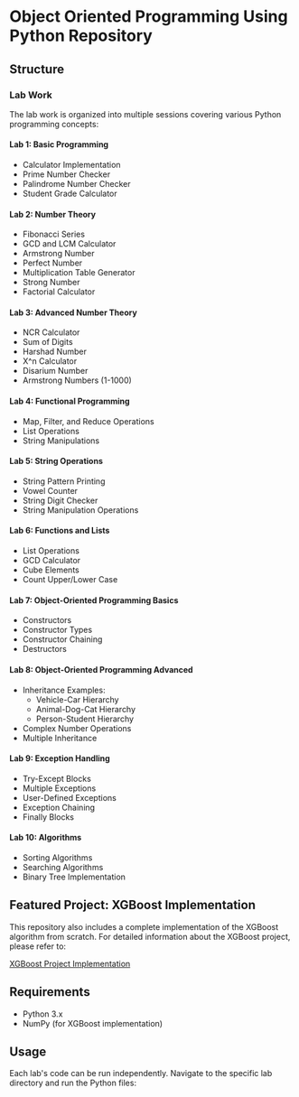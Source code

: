 # Object Oriented Programming Using Python Repository

## Structure

### Lab Work
The lab work is organized into multiple sessions covering various Python programming concepts:

#### Lab 1: Basic Programming
- Calculator Implementation
- Prime Number Checker
- Palindrome Number Checker
- Student Grade Calculator

#### Lab 2: Number Theory
- Fibonacci Series
- GCD and LCM Calculator
- Armstrong Number
- Perfect Number
- Multiplication Table Generator
- Strong Number
- Factorial Calculator

#### Lab 3: Advanced Number Theory
- NCR Calculator
- Sum of Digits
- Harshad Number
- X^n Calculator
- Disarium Number
- Armstrong Numbers (1-1000)

#### Lab 4: Functional Programming
- Map, Filter, and Reduce Operations
- List Operations
- String Manipulations

#### Lab 5: String Operations
- String Pattern Printing
- Vowel Counter
- String Digit Checker
- String Manipulation Operations

#### Lab 6: Functions and Lists
- List Operations
- GCD Calculator
- Cube Elements
- Count Upper/Lower Case

#### Lab 7: Object-Oriented Programming Basics
- Constructors
- Constructor Types
- Constructor Chaining
- Destructors

#### Lab 8: Object-Oriented Programming Advanced
- Inheritance Examples:
  - Vehicle-Car Hierarchy
  - Animal-Dog-Cat Hierarchy
  - Person-Student Hierarchy
- Complex Number Operations
- Multiple Inheritance

#### Lab 9: Exception Handling
- Try-Except Blocks
- Multiple Exceptions
- User-Defined Exceptions
- Exception Chaining
- Finally Blocks

#### Lab 10: Algorithms
- Sorting Algorithms
- Searching Algorithms
- Binary Tree Implementation

## Featured Project: XGBoost Implementation
This repository also includes a complete implementation of the XGBoost algorithm from scratch. For detailed information about the XGBoost project, please refer to:

[XGBoost Project Implementation](Project/readme.md)

## Requirements
- Python 3.x
- NumPy (for XGBoost implementation)

## Usage
Each lab's code can be run independently. Navigate to the specific lab directory and run the Python files:
